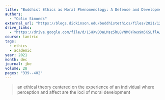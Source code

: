 ```yaml
---
title: "Buddhist Ethics as Moral Phenomenology: A Defense and Development of the Theory"
authors:
  - "Colin Simonds"
external_url: "https://blogs.dickinson.edu/buddhistethics/files/2021/12/Simonds_21_FD.pdf"
drive_links:
  - "https://drive.google.com/file/d/1SHXvB3aLMsz5hL8VNM6YRws9m5KSLflA/view?usp=drivesdk"
course: tantric
tags:
  - ethics
  - academic
year: 2021
month: dec
journal: jbe
volume: 28
pages: "339--402"
---
```


> an ethical theory centered on the experience of an individual where perception and affect are the loci of moral development
